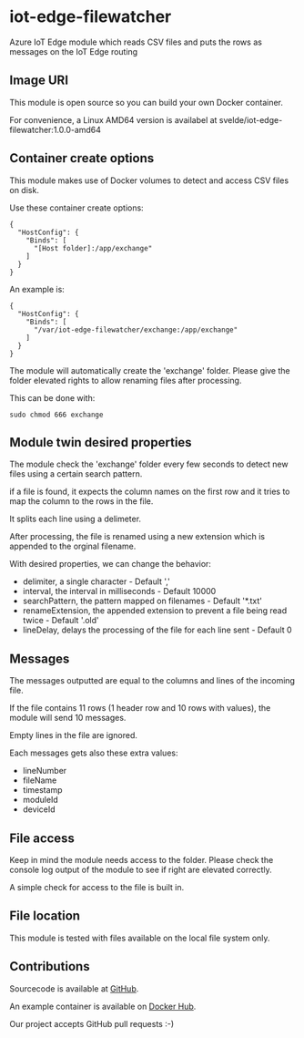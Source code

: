 # iot-edge-filewatcher

Azure IoT Edge module which reads CSV files and puts the rows as messages on the IoT Edge routing 

## Image URI

This module is open source so you can build your own Docker container.

For convenience, a Linux AMD64 version is availabel at svelde/iot-edge-filewatcher:1.0.0-amd64 

## Container create options

This module makes use of Docker volumes to detect and access CSV files on disk.

Use these container create options:

```
{
  "HostConfig": {
    "Binds": [
      "[Host folder]:/app/exchange"
    ]
  }
}
```

An example is:

```
{
  "HostConfig": {
    "Binds": [
      "/var/iot-edge-filewatcher/exchange:/app/exchange"
    ]
  }
}
``` 

The module will automatically create the 'exchange' folder. Please give the folder elevated rights to allow renaming files after processing. 

This can be done with:

```
sudo chmod 666 exchange
```

## Module twin desired properties

The module check the 'exchange' folder every few seconds to detect new files using a certain search pattern.

if a file is found, it expects the column names on the first row and it tries to map the column to the rows in the file.

It splits each line using a delimeter.

After processing, the file is renamed using a new extension which is appended to the orginal filename.

With desired properties, we can change the behavior:

* delimiter, a single character - Default ','
* interval, the interval in milliseconds - Default 10000
* searchPattern, the pattern mapped on filenames  - Default '*.txt'
* renameExtension, the appended extension to prevent a file being read twice - Default '.old'
* lineDelay, delays the processing of the file for each line sent - Default 0

## Messages

The messages outputted are equal to the columns and lines of the incoming file.

If the file contains 11 rows (1 header row and 10 rows with values), the module will send 10 messages.

Empty lines in the file are ignored.

Each messages gets also these extra values:

* lineNumber
* fileName
* timestamp
* moduleId
* deviceId

## File access

Keep in mind the module needs access to the folder. Please check the console log output of the module to see if right are elevated correctly. 

A simple check for access to the file is built in.

## File location

This module is tested with files available on the local file system only.

## Contributions

Sourcecode is available at [GitHub](https://github.com/iot-edge-foundation/iot-edge-filewatcher).

An example container is available on [Docker Hub](https://hub.docker.com/repository/docker/svelde/iot-edge-filewatcher).

Our project accepts GitHub pull requests :-) 
